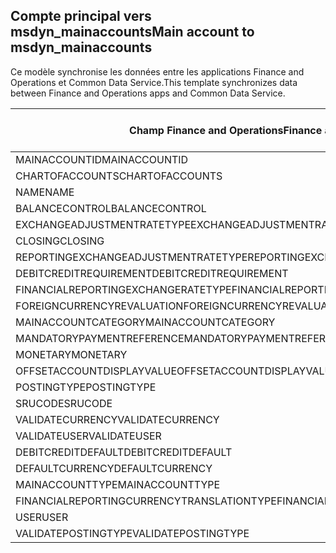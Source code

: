 ## <a name="main-account-to-msdyn_mainaccounts"></a><span data-ttu-id="96e4a-101">Compte principal vers msdyn_mainaccounts</span><span class="sxs-lookup"><span data-stu-id="96e4a-101">Main account to msdyn_mainaccounts</span></span>

<span data-ttu-id="96e4a-102">Ce modèle synchronise les données entre les applications Finance and Operations et Common Data Service.</span><span class="sxs-lookup"><span data-stu-id="96e4a-102">This template synchronizes data between Finance and Operations apps and Common Data Service.</span></span>

<span data-ttu-id="96e4a-103">Champ Finance and Operations</span><span class="sxs-lookup"><span data-stu-id="96e4a-103">Finance and Operations field</span></span> | <span data-ttu-id="96e4a-104">Type de mappage</span><span class="sxs-lookup"><span data-stu-id="96e4a-104">Map type</span></span> | <span data-ttu-id="96e4a-105">Autre champ Dynamics 365</span><span class="sxs-lookup"><span data-stu-id="96e4a-105">Other Dynamics 365 field</span></span> | <span data-ttu-id="96e4a-106">Valeur par défaut</span><span class="sxs-lookup"><span data-stu-id="96e4a-106">Default value</span></span>
---|---|---|---
<span data-ttu-id="96e4a-107">MAINACCOUNTID</span><span class="sxs-lookup"><span data-stu-id="96e4a-107">MAINACCOUNTID</span></span> | = | <span data-ttu-id="96e4a-108">msdyn_accountnumber</span><span class="sxs-lookup"><span data-stu-id="96e4a-108">msdyn_accountnumber</span></span> | 
<span data-ttu-id="96e4a-109">CHARTOFACCOUNTS</span><span class="sxs-lookup"><span data-stu-id="96e4a-109">CHARTOFACCOUNTS</span></span> | = | <span data-ttu-id="96e4a-110">msdyn_chartofaccounts.msdyn_name</span><span class="sxs-lookup"><span data-stu-id="96e4a-110">msdyn_chartofaccounts.msdyn_name</span></span> | 
<span data-ttu-id="96e4a-111">NAME</span><span class="sxs-lookup"><span data-stu-id="96e4a-111">NAME</span></span> | = | <span data-ttu-id="96e4a-112">msdyn_name</span><span class="sxs-lookup"><span data-stu-id="96e4a-112">msdyn_name</span></span> | 
<span data-ttu-id="96e4a-113">BALANCECONTROL</span><span class="sxs-lookup"><span data-stu-id="96e4a-113">BALANCECONTROL</span></span> | >< | <span data-ttu-id="96e4a-114">msdyn_balancecontrol</span><span class="sxs-lookup"><span data-stu-id="96e4a-114">msdyn_balancecontrol</span></span> | 
<span data-ttu-id="96e4a-115">EXCHANGEADJUSTMENTRATETYPE</span><span class="sxs-lookup"><span data-stu-id="96e4a-115">EXCHANGEADJUSTMENTRATETYPE</span></span> | = | <span data-ttu-id="96e4a-116">msdyn_exchangeadjustmentratetype.msdyn_name</span><span class="sxs-lookup"><span data-stu-id="96e4a-116">msdyn_exchangeadjustmentratetype.msdyn_name</span></span> | 
<span data-ttu-id="96e4a-117">CLOSING</span><span class="sxs-lookup"><span data-stu-id="96e4a-117">CLOSING</span></span> | >< | <span data-ttu-id="96e4a-118">msdyn_closing</span><span class="sxs-lookup"><span data-stu-id="96e4a-118">msdyn_closing</span></span> | 
<span data-ttu-id="96e4a-119">REPORTINGEXCHANGEADJUSTMENTRATETYPE</span><span class="sxs-lookup"><span data-stu-id="96e4a-119">REPORTINGEXCHANGEADJUSTMENTRATETYPE</span></span> | = | <span data-ttu-id="96e4a-120">msdyn_reportingexchangeadjustmentratetype.msdyn_name</span><span class="sxs-lookup"><span data-stu-id="96e4a-120">msdyn_reportingexchangeadjustmentratetype.msdyn_name</span></span> | 
<span data-ttu-id="96e4a-121">DEBITCREDITREQUIREMENT</span><span class="sxs-lookup"><span data-stu-id="96e4a-121">DEBITCREDITREQUIREMENT</span></span> | >< | <span data-ttu-id="96e4a-122">msdyn_debitcreditrequirement</span><span class="sxs-lookup"><span data-stu-id="96e4a-122">msdyn_debitcreditrequirement</span></span> | 
<span data-ttu-id="96e4a-123">FINANCIALREPORTINGEXCHANGERATETYPE</span><span class="sxs-lookup"><span data-stu-id="96e4a-123">FINANCIALREPORTINGEXCHANGERATETYPE</span></span> | = | <span data-ttu-id="96e4a-124">msdyn_financialreportingexchangeratetype.msdyn_name</span><span class="sxs-lookup"><span data-stu-id="96e4a-124">msdyn_financialreportingexchangeratetype.msdyn_name</span></span> | 
<span data-ttu-id="96e4a-125">FOREIGNCURRENCYREVALUATION</span><span class="sxs-lookup"><span data-stu-id="96e4a-125">FOREIGNCURRENCYREVALUATION</span></span> | >< | <span data-ttu-id="96e4a-126">msdyn_foreigncurrencyrevaluation</span><span class="sxs-lookup"><span data-stu-id="96e4a-126">msdyn_foreigncurrencyrevaluation</span></span> | 
<span data-ttu-id="96e4a-127">MAINACCOUNTCATEGORY</span><span class="sxs-lookup"><span data-stu-id="96e4a-127">MAINACCOUNTCATEGORY</span></span> | = | <span data-ttu-id="96e4a-128">msdyn_mainaccountcategoryname</span><span class="sxs-lookup"><span data-stu-id="96e4a-128">msdyn_mainaccountcategoryname</span></span> | 
<span data-ttu-id="96e4a-129">MANDATORYPAYMENTREFERENCE</span><span class="sxs-lookup"><span data-stu-id="96e4a-129">MANDATORYPAYMENTREFERENCE</span></span> | >< | <span data-ttu-id="96e4a-130">msdyn_mandatorypaymentreference</span><span class="sxs-lookup"><span data-stu-id="96e4a-130">msdyn_mandatorypaymentreference</span></span> | 
<span data-ttu-id="96e4a-131">MONETARY</span><span class="sxs-lookup"><span data-stu-id="96e4a-131">MONETARY</span></span> | >< | <span data-ttu-id="96e4a-132">msdyn_monetary</span><span class="sxs-lookup"><span data-stu-id="96e4a-132">msdyn_monetary</span></span> | 
<span data-ttu-id="96e4a-133">OFFSETACCOUNTDISPLAYVALUE</span><span class="sxs-lookup"><span data-stu-id="96e4a-133">OFFSETACCOUNTDISPLAYVALUE</span></span> | = | <span data-ttu-id="96e4a-134">msdyn_offsetaccount</span><span class="sxs-lookup"><span data-stu-id="96e4a-134">msdyn_offsetaccount</span></span> | 
<span data-ttu-id="96e4a-135">POSTINGTYPE</span><span class="sxs-lookup"><span data-stu-id="96e4a-135">POSTINGTYPE</span></span> | >< | <span data-ttu-id="96e4a-136">msdyn_postingtype</span><span class="sxs-lookup"><span data-stu-id="96e4a-136">msdyn_postingtype</span></span> | 
<span data-ttu-id="96e4a-137">SRUCODE</span><span class="sxs-lookup"><span data-stu-id="96e4a-137">SRUCODE</span></span> | = | <span data-ttu-id="96e4a-138">msdyn_srucode</span><span class="sxs-lookup"><span data-stu-id="96e4a-138">msdyn_srucode</span></span> | 
<span data-ttu-id="96e4a-139">VALIDATECURRENCY</span><span class="sxs-lookup"><span data-stu-id="96e4a-139">VALIDATECURRENCY</span></span> | >< | <span data-ttu-id="96e4a-140">msdyn_validatecurrencycode</span><span class="sxs-lookup"><span data-stu-id="96e4a-140">msdyn_validatecurrencycode</span></span> | 
<span data-ttu-id="96e4a-141">VALIDATEUSER</span><span class="sxs-lookup"><span data-stu-id="96e4a-141">VALIDATEUSER</span></span> | >< | <span data-ttu-id="96e4a-142">msdyn_validateuser</span><span class="sxs-lookup"><span data-stu-id="96e4a-142">msdyn_validateuser</span></span> | 
<span data-ttu-id="96e4a-143">DEBITCREDITDEFAULT</span><span class="sxs-lookup"><span data-stu-id="96e4a-143">DEBITCREDITDEFAULT</span></span> | >< | <span data-ttu-id="96e4a-144">msdyn_debitcreditdefault</span><span class="sxs-lookup"><span data-stu-id="96e4a-144">msdyn_debitcreditdefault</span></span> | 
<span data-ttu-id="96e4a-145">DEFAULTCURRENCY</span><span class="sxs-lookup"><span data-stu-id="96e4a-145">DEFAULTCURRENCY</span></span> | = | <span data-ttu-id="96e4a-146">msdyn_defaultcurrency.isocurrencycode</span><span class="sxs-lookup"><span data-stu-id="96e4a-146">msdyn_defaultcurrency.isocurrencycode</span></span> | 
<span data-ttu-id="96e4a-147">MAINACCOUNTTYPE</span><span class="sxs-lookup"><span data-stu-id="96e4a-147">MAINACCOUNTTYPE</span></span> | >< | <span data-ttu-id="96e4a-148">msdyn_mainaccounttype</span><span class="sxs-lookup"><span data-stu-id="96e4a-148">msdyn_mainaccounttype</span></span> | 
<span data-ttu-id="96e4a-149">FINANCIALREPORTINGCURRENCYTRANSLATIONTYPE</span><span class="sxs-lookup"><span data-stu-id="96e4a-149">FINANCIALREPORTINGCURRENCYTRANSLATIONTYPE</span></span> | >< | <span data-ttu-id="96e4a-150">msdyn_financialreportingcurrencytrantype</span><span class="sxs-lookup"><span data-stu-id="96e4a-150">msdyn_financialreportingcurrencytrantype</span></span> | 
<span data-ttu-id="96e4a-151">USER</span><span class="sxs-lookup"><span data-stu-id="96e4a-151">USER</span></span> | = | <span data-ttu-id="96e4a-152">msdyn_user</span><span class="sxs-lookup"><span data-stu-id="96e4a-152">msdyn_user</span></span> | 
<span data-ttu-id="96e4a-153">VALIDATEPOSTINGTYPE</span><span class="sxs-lookup"><span data-stu-id="96e4a-153">VALIDATEPOSTINGTYPE</span></span> | >< | <span data-ttu-id="96e4a-154">msdyn_validateposting</span><span class="sxs-lookup"><span data-stu-id="96e4a-154">msdyn_validateposting</span></span> | 
